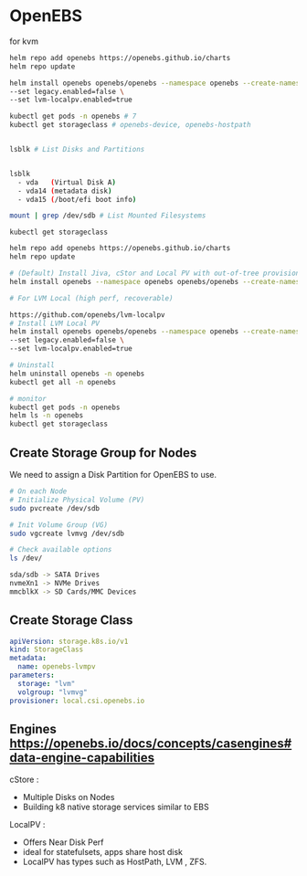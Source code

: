 # OpenEBS

for kvm

```bash
helm repo add openebs https://openebs.github.io/charts
helm repo update

helm install openebs openebs/openebs --namespace openebs --create-namespace \
--set legacy.enabled=false \
--set lvm-localpv.enabled=true

kubectl get pods -n openebs # 7
kubectl get storageclass # openebs-device, openebs-hostpath


lsblk # List Disks and Partitions


lsblk
  - vda   (Virtual Disk A)
  - vda14 (metadata disk)
  - vda15 (/boot/efi boot info)

mount | grep /dev/sdb # List Mounted Filesystems
```

`kubectl get storageclass`

```bash
helm repo add openebs https://openebs.github.io/charts
helm repo update

# (Default) Install Jiva, cStor and Local PV with out-of-tree provisioners
helm install openebs --namespace openebs openebs/openebs --create-namespace

# For LVM Local (high perf, recoverable)

https://github.com/openebs/lvm-localpv
# Install LVM Local PV
helm install openebs openebs/openebs --namespace openebs --create-namespace \
--set legacy.enabled=false \
--set lvm-localpv.enabled=true

# Uninstall
helm uninstall openebs -n openebs
kubectl get all -n openebs

# monitor
kubectl get pods -n openebs
helm ls -n openebs
kubectl get storageclass

```

## Create Storage Group for Nodes

We need to assign a Disk Partition for OpenEBS to use.

```bash
# On each Node
# Initialize Physical Volume (PV)
sudo pvcreate /dev/sdb

# Init Volume Group (VG)
sudo vgcreate lvmvg /dev/sdb

# Check available options
ls /dev/

sda/sdb -> SATA Drives
nvmeXn1 -> NVMe Drives
mmcblkX -> SD Cards/MMC Devices
```

## Create Storage Class

```yaml
apiVersion: storage.k8s.io/v1
kind: StorageClass
metadata:
  name: openebs-lvmpv
parameters:
  storage: "lvm"
  volgroup: "lvmvg"
provisioner: local.csi.openebs.io
```

## Engines https://openebs.io/docs/concepts/casengines#data-engine-capabilities

cStore :

- Multiple Disks on Nodes
- Building k8 native storage services similar to EBS

LocalPV :

- Offers Near Disk Perf
- ideal for statefulsets, apps share host disk
- LocalPV has types such as HostPath, LVM , ZFS.
